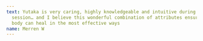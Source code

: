 ```yaml
---
text: Yutaka is very caring, highly knowledgeable and intuitive during the
  session… and I believe this wonderful combination of attributes ensures the
  body can heal in the most effective ways
name: Merren W
---
```

